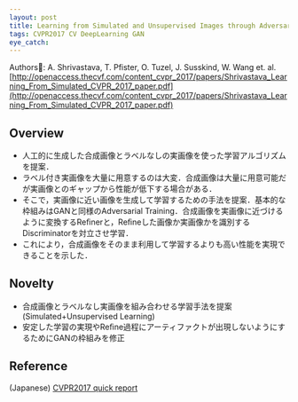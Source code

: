 ```yaml
---
layout: post
title: Learning from Simulated and Unsupervised Images through Adversarial Training
tags: CVPR2017 CV DeepLearning GAN
eye_catch: 
---
```


Authors:  A. Shrivastava, T. Pfister, O. Tuzel, J. Susskind, W. Wang et. al.   
[http://openaccess.thecvf.com/content_cvpr_2017/papers/Shrivastava_Learning_From_Simulated_CVPR_2017_paper.pdf](http://openaccess.thecvf.com/content_cvpr_2017/papers/Shrivastava_Learning_From_Simulated_CVPR_2017_paper.pdf)

<!--more-->

## Overview
- ⼈⼯的に⽣成した合成画像とラベルなしの実画像を使った学習アルゴリズムを提案．
- ラベル付き実画像を⼤量に⽤意するのは⼤変．合成画像は⼤量に⽤意可能だが実画像とのギャップから性能が低下する場合がある．
- そこで，実画像に近い画像を⽣成して学習するための⼿法を提案．基本的な枠組みはGANと同様のAdversarial Training．合成画像を実画像に近づけるように変換するReﬁnerと，Reﬁneした画像か実画像かを識別するDiscriminatorを対⽴させ学習．
- これにより，合成画像をそのまま利⽤して学習するよりも⾼い性能を実現できることを⽰した．

## Novelty

- 合成画像とラベルなし実画像を組み合わせる学習⼿法を提案(Simulated+Unsupervised Learning)
- 安定した学習の実現やReﬁne過程にアーティファクトが出現しないようにするためにGANの枠組みを修正

## Reference
(Japanese) [CVPR2017 quick report](http://sssslide.com/www.slideshare.net/cvpaperchallenge/cvpr-2017-78294211)

